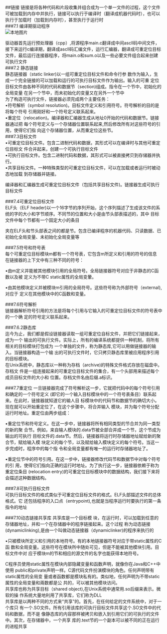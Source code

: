 ##链接
链接是将各种代码和片段收集并组合成为一个单一文件的过程，这个文件可被加载到内存中并执行，链接可以执行于编译时（翻译成机器代码时），也可以执行于加载时（加载到内存时），甚至执行于运行时  
###7.1 编译期驱动程序  
![本地图片](/Users/world4u/Desktop/389920E6-F828-40EE-BFE7-6A6115EA588A.png)  

驱动器首先运行预处理器（cpp）,将源程序main.c翻译成中间ascll码中间文件，接下来运行c编译期，翻译成ascll码汇编文件，运行汇编器，翻译成可重定位目标文件，最后运行连接器程序，将main.o和sum.o以及一些必要文件组合起来创建可执行文件  
###7.2 静态链接  
静态链接器（static linker)以一组可重定位目标文件和命令行参 数作为输入，生成一个完全链接的可以加载和运行的可执行目标文件作为输出。输入的可重 定位目标文件由各种不同的代码和数据节（section)组成。指令在一个节中，初始化的全局变量 在另一个节中，而未初始化的变量又在另外一个节中  
为了构造可执行文件，链接器必须完成两个主要任务：  
•符号解析（symbol resolution)。目标文件定义和引用符号。符号解析的目的是将每个符号 引用刚好和一个符号定义联系起来。  
•重定位（relocation)。编译器和汇编器生成从地址0开始的代码和数据节。链接器通过把 每个符号定义与一个存储器位置联系起来,然后修改所有对这些符号的引用，使得它们指 向这个存储器位置，从而重定位这些节。  
###7.3目标文件  
•可重定位目标文件。包含二进制代码和数据，其形式可以在编译时与其他可重定位目标文 件合并起来，创建一个可执行目标文件  
•可执行目标文件。包含二进制代码和数据，其形式可以被直接拷贝到存储器并执行。  
•共享目标文件。一种特殊类型的可重定位目标文件，可以在加载或者运行时被动态地加载 到存储器并链接。  

编译器和汇编器生成可重定位目标文件（包括共享目标文件)。链接器生成可执行目标文件

###7.4可重定位目标文件  
ELF头（ELF header)以一个16字节的序列开始，这个序列描述了生成该文件的系统的字的大小和字节顺序。不同节的位置和大小是由节头部表描述的，其中 目标文件中每个节都有一个固定大小的条目

夹在ELF头和节头部表之间的都是节。包含已编译程序的机器代码、只读数据、已初始化全局变量、未初始化全局变量等  

###7.5符号和符号表  
每个可重定位目标模块m都有一个符号表，它包含m所定义和引用的符号的信息  
在链接器的上下文中有三种不同的符号：

•由m定义并能被其他模块引用的全局符号。全局链接器符号对应于非静态的C函数以及被 定义为不带C static属性的全局变暈。

•由其他模块定义并被模块m引用的全局符号。这些符号称为外部符号（external),对应于 定义在其他模块中的C函数和变量。  


###7.6符号解析  
链接器解析符号引用的方法是将每个引用与它输入的可重定位目标文件的符号表中的一个确 定的符号定义联系起来。  

###7.6.2静态库  
迄今为止，我们都是假设链接器读取一组可重定位自标文件，并把它们链接起来，成为一个 输出的可执行文件。实际上，所有的编译系统都提供一种机制，将所有相关的目标模块打包成为 一个单独的文件，称为静态库,它可以用做链接器的输入。当链接器构造一个输 出的可执行文件时，它只拷贝静态库里被应用程序引用的目标模块。  
在Unix系统中，静态库以一种称为存档（archive)的特殊文件格式存放在磁盘中。存档文 件是一组连接起来的可重定位目标文件的集合，有一个头部用来描述每个成员目标文件的大小和 位置。存档文件名由后缀.a标识。  

###7.7重定位
一旦链接器完成了符号解析这一步，它就把代码中的每个符号引用和确定的一个符号定义 (即它的一个输入目标模块中的一个符号表条目）联系起来。在此时，链接器就知道它的输人目 标模块中的代码节和数据节的确切大小。现在就可以开始重定位了，在这个步骤中，将合并输入 模块，并为每个符号分配运行时地址。重定位由两步组成：

•重定位节和符号定义。在这一步中，链接器将所有相同类型的节合并为同一类型的新的聚 合节。例如，来自输人模块的.data节被全部合并成一个节，这个节成为输出的可执行 目标文件的.data节。然后，链接器将运行时存储器地址赋给新的聚合节，赋给输入模 块定义的每个节，以及赋给输入模块定义的每个符号。当这一步完成时，程序中的每个指 令和全局变量都有唯一的运行时存储器地址了。

•重定位节中的符号引用。在这一步中，链接器修改代码节和数据节中对每个符号的引 用，使得它们指向正确的运行时地址。为了执行这一步，链接器依赖于称为重定位条目 (relocation entry)的可重定位目标模块中的数据结构，我们接下来将会描述这种数据结构。

###7.8可执行目标文件  
可执行目标文件的格式类似于可重定位目标文件的格式。ELF头部描述文件的总体格式。它 还包括程序的入口点（entrypoint),也就是当程序运行时要执行的第一条指令的地址  

###7.10动态链接共享库
共享库是一个目标模 块，在运行时，可以加载到任意的存储器地址，并和一个在存储器中的程序链接起来。这个过程 称为动态链接(dynamiclinking),是由一个叫做动态链接器（dynamiclinker)的程序来执行的

•只被模块所定义和引用的本地符号。有的本地链接器符号对应于带static属性的C函 数和全局变量。这些符号在模块所中随处可见，但是不能被其他模块引用。目标文件中对 应于模块m的节和相应的源文件的名字也能获得本地符号。

C程序员使用static属性在模块内部隐藏变量和函数声明，就像你在Java和C++中使用 public和private声明一样。C源代码文件扮演模块的角色。任何声明带有static属性的全局变 量或者函数都是模块私有的。类似地，任何声明为不带static属性的全局变量和兩数都是公 共的，可以被其他模块访问。  
共享库也称为共享目标（shared object),在Unix系统中通常用.so后缀来表示。微软的操 作系统大量地利用了共享库，它们称为DLL   
共享库是以两种不同的方式来“共享”的。首先，在任何给定的文件系统中，对于一个库只 有一个.SO文件。所有引用该库的可执行目标文件共享这个.SO文件中的代码和数据，而不是 像静态库的内容那样被拷贝和嵌入到引用它们的可执行的文件中。其次，在存储器中，一个共享 库的.text节的一个副本可以被不同的正在运行的进程共享
